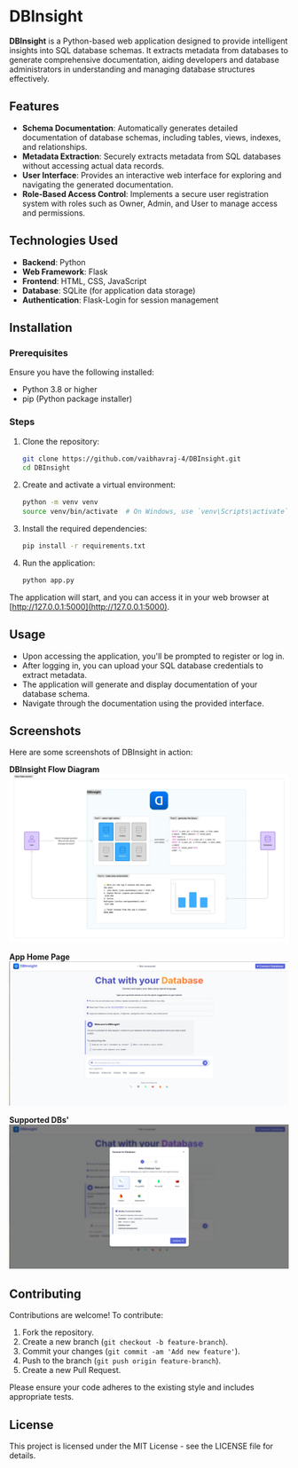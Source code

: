 # DBInsight

**DBInsight** is a Python-based web application designed to provide intelligent insights into SQL database schemas. It extracts metadata from databases to generate comprehensive documentation, aiding developers and database administrators in understanding and managing database structures effectively.

## Features

- **Schema Documentation**: Automatically generates detailed documentation of database schemas, including tables, views, indexes, and relationships.
- **Metadata Extraction**: Securely extracts metadata from SQL databases without accessing actual data records.
- **User Interface**: Provides an interactive web interface for exploring and navigating the generated documentation.
- **Role-Based Access Control**: Implements a secure user registration system with roles such as Owner, Admin, and User to manage access and permissions.

## Technologies Used

- **Backend**: Python
- **Web Framework**: Flask
- **Frontend**: HTML, CSS, JavaScript
- **Database**: SQLite (for application data storage)
- **Authentication**: Flask-Login for session management

## Installation

### Prerequisites

Ensure you have the following installed:

- Python 3.8 or higher
- pip (Python package installer)

### Steps

1. Clone the repository:

   ```bash
   git clone https://github.com/vaibhavraj-4/DBInsight.git
   cd DBInsight
   ```

2. Create and activate a virtual environment:

   ```bash
   python -m venv venv
   source venv/bin/activate  # On Windows, use `venv\Scripts\activate`
   ```

3. Install the required dependencies:

   ```bash
   pip install -r requirements.txt
   ```

4. Run the application:

   ```bash
   python app.py
   ```

The application will start, and you can access it in your web browser at [http://127.0.0.1:5000](http://127.0.0.1:5000).

## Usage

- Upon accessing the application, you'll be prompted to register or log in.
- After logging in, you can upload your SQL database credentials to extract metadata.
- The application will generate and display documentation of your database schema.
- Navigate through the documentation using the provided interface.

## Screenshots

Here are some screenshots of DBInsight in action:

**DBInsight Flow Diagram**  
![DBInsight Flow Diagram](static/screenshot/DBinsight_flow.webp)

**App Home Page**  
![Screenshot](static/screenshot/image2.png)

**Supported DBs'**  
![Screenshot](static/screenshot/image.png)

## Contributing

Contributions are welcome! To contribute:

1. Fork the repository.
2. Create a new branch (`git checkout -b feature-branch`).
3. Commit your changes (`git commit -am 'Add new feature'`).
4. Push to the branch (`git push origin feature-branch`).
5. Create a new Pull Request.

Please ensure your code adheres to the existing style and includes appropriate tests.

## License

This project is licensed under the MIT License - see the LICENSE file for details.
